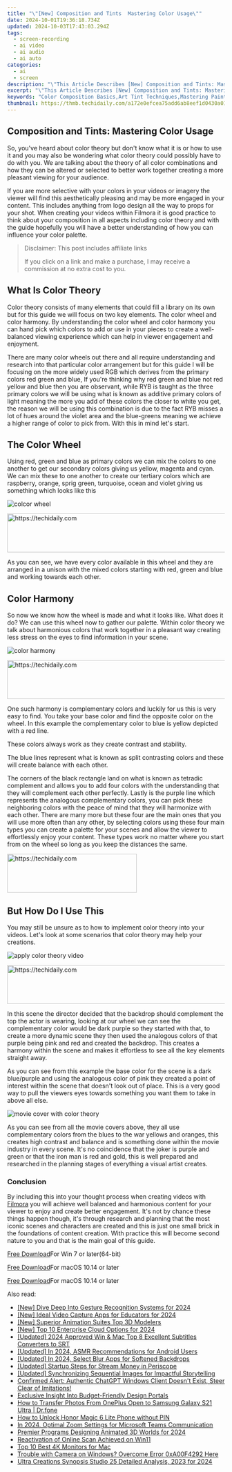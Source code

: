 ```yaml
---
title: "\"[New] Composition and Tints  Mastering Color Usage\""
date: 2024-10-01T19:36:18.734Z
updated: 2024-10-03T17:43:03.294Z
tags: 
  - screen-recording
  - ai video
  - ai audio
  - ai auto
categories: 
  - ai
  - screen
description: "\"This Article Describes [New] Composition and Tints: Mastering Color Usage\""
excerpt: "\"This Article Describes [New] Composition and Tints: Mastering Color Usage\""
keywords: "Color Composition Basics,Art Tint Techniques,Mastering Painting Colors,Effective Color Mixing,Understanding Palette Balance,Key Principles in Color Usage,Expertise in Artistic Tints"
thumbnail: https://thmb.techidaily.com/a172e0efcea75add6ab8eef1d0430a010e6f31545b8fd2ecff1c5ec11c0e45ff.png
---
```


## Composition and Tints: Mastering Color Usage

So, you've heard about color theory but don't know what it is or how to use it and you may also be wondering what color theory could possibly have to do with you. We are talking about the theory of all color combinations and how they can be altered or selected to better work together creating a more pleasant viewing for your audience.

If you are more selective with your colors in your videos or imagery the viewer will find this aesthetically pleasing and may be more engaged in your content. This includes anything from logo design all the way to props for your shot. When creating your videos within Filmora it is good practice to think about your composition in all aspects including color theory and with the guide hopefully you will have a better understanding of how you can influence your color palette.

>  Disclaimer: This post includes affiliate links
>
>  If you click on a link and make a purchase, I may receive a commission at no extra cost to you.
>

## What Is Color Theory

Color theory consists of many elements that could fill a library on its own but for this guide we will focus on two key elements. The color wheel and color harmony. By understanding the color wheel and color harmony you can hand pick which colors to add or use in your pieces to create a well-balanced viewing experience which can help in viewer engagement and enjoyment.

There are many color wheels out there and all require understanding and research into that particular color arrangement but for this guide I will be focusing on the more widely used RGB which derives from the primary colors red green and blue, If you're thinking why red green and blue not red yellow and blue then you are observant, while RYB is taught as the three primary colors we will be using what is known as additive primary colors of light meaning the more you add of these colors the closer to white you get, the reason we will be using this combination is due to the fact RYB misses a lot of hues around the violet area and the blue-greens meaning we achieve a higher range of color to pick from. With this in mind let's start.

## The Color Wheel

Using red, green and blue as primary colors we can mix the colors to one another to get our secondary colors giving us yellow, magenta and cyan. We can mix these to one another to create our tertiary colors which are raspberry, orange, sprig green, turquoise, ocean and violet giving us something which looks like this

![colcor wheel](https://images.wondershare.com/filmora/article-images/2024/color-wheel.jpg)

<!-- affiliate ads begin -->
<a href="https://aligracehair.sjv.io/c/5597632/1896510/19272" target="_top" id="1896510">
  <img src="//a.impactradius-go.com/display-ad/19272-1896510" border="0" alt="https://techidaily.com" width="728" height="90"/>
</a>
<img height="0" width="0" src="https://aligracehair.sjv.io/i/5597632/1896510/19272" style="position:absolute;visibility:hidden;" border="0" />
<!-- affiliate ads end -->

As you can see, we have every color available in this wheel and they are arranged in a unison with the mixed colors starting with red, green and blue and working towards each other.

## Color Harmony

So now we know how the wheel is made and what it looks like. What does it do? We can use this wheel now to gather our palette. Within color theory we talk about harmonious colors that work together in a pleasant way creating less stress on the eyes to find information in your scene.

![color harmony](https://images.wondershare.com/filmora/article-images/2022/08/color-harmony.jpg)

<!-- affiliate ads begin -->
<a href="https://aligracehair.sjv.io/c/5597632/1997662/19272" target="_top" id="1997662">
  <img src="//a.impactradius-go.com/display-ad/19272-1997662" border="0" alt="https://techidaily.com" width="728" height="90"/>
</a>
<img height="0" width="0" src="https://aligracehair.sjv.io/i/5597632/1997662/19272" style="position:absolute;visibility:hidden;" border="0" />
<!-- affiliate ads end -->

One such harmony is complementary colors and luckily for us this is very easy to find. You take your base color and find the opposite color on the wheel. In this example the complementary color to blue is yellow depicted with a red line.

These colors always work as they create contrast and stability.

The blue lines represent what is known as split contrasting colors and these will create balance with each other.

The corners of the black rectangle land on what is known as tetradic complement and allows you to add four colors with the understanding that they will complement each other perfectly. Lastly is the purple line which represents the analogous complementary colors, you can pick these neighboring colors with the peace of mind that they will harmonize with each other. There are many more but these four are the main ones that you will use more often than any other, by selecting colors using these four main types you can create a palette for your scenes and allow the viewer to effortlessly enjoy your content. These types work no matter where you start from on the wheel so long as you keep the distances the same.

<!-- affiliate ads begin -->
<a href="https://aligracehair.sjv.io/c/5597632/1997630/19272" target="_top" id="1997630">
  <img src="//a.impactradius-go.com/display-ad/19272-1997630" border="0" alt="https://techidaily.com" width="300" height="90"/>
</a>
<img height="0" width="0" src="https://aligracehair.sjv.io/i/5597632/1997630/19272" style="position:absolute;visibility:hidden;" border="0" />
<!-- affiliate ads end -->

## But How Do I Use This

You may still be unsure as to how to implement color theory into your videos. Let's look at some scenarios that color theory may help your creations.

![apply color theory video](https://images.wondershare.com/filmora/article-images/2022/08/apply-color-theory-video.jpg)

<!-- affiliate ads begin -->
<a href="https://ursime.pxf.io/c/5597632/2136536/16384" target="_top" id="2136536">
  <img src="//a.impactradius-go.com/display-ad/16384-2136536" border="0" alt="https://techidaily.com" width="728" height="90"/>
</a>
<img height="0" width="0" src="https://ursime.pxf.io/i/5597632/2136536/16384" style="position:absolute;visibility:hidden;" border="0" />
<!-- affiliate ads end -->

In this scene the director decided that the backdrop should complement the top the actor is wearing, looking at our wheel we can see the complementary color would be dark purple so they started with that, to create a more dynamic scene they then used the analogous colors of that purple being pink and red and created the backdrop. This creates a harmony within the scene and makes it effortless to see all the key elements straight away.

As you can see from this example the base color for the scene is a dark blue/purple and using the analogous color of pink they created a point of interest within the scene that doesn't look out of place. This is a very good way to pull the viewers eyes towards something you want them to take in above all else.

![movie cover with color theory](https://images.wondershare.com/filmora/article-images/2022/08/movie-cover-with-color-theory.jpg)

As you can see from all the movie covers above, they all use complementary colors from the blues to the war yellows and oranges, this creates high contrast and balance and is something done within the movie industry in every scene. It's no coincidence that the joker is purple and green or that the iron man is red and gold, this is well prepared and researched in the planning stages of everything a visual artist creates.

### Conclusion

By including this into your thought process when creating videos with [Filmora](https://tools.techidaily.com/wondershare/filmora/download/) you will achieve well balanced and harmonious content for your viewer to enjoy and create better engagement. It's not by chance these things happen though, it's through research and planning that the most iconic scenes and characters are created and this is just one small brick in the foundations of content creation. With practice this will become second nature to you and that is the main goal of this guide.

[Free Download](https://tools.techidaily.com/wondershare/filmora/download/)For Win 7 or later(64-bit)

[Free Download](https://tools.techidaily.com/wondershare/filmora/download/)For macOS 10.14 or later

[Free Download](https://tools.techidaily.com/wondershare/filmora/download/)For macOS 10.14 or later

<ins class="adsbygoogle"
     style="display:block"
     data-ad-format="autorelaxed"
     data-ad-client="ca-pub-7571918770474297"
     data-ad-slot="1223367746"></ins>

<ins class="adsbygoogle"
     style="display:block"
     data-ad-format="autorelaxed"
     data-ad-client="ca-pub-7571918770474297"
     data-ad-slot="1223367746"></ins>



<ins class="adsbygoogle"
     style="display:block"
     data-ad-client="ca-pub-7571918770474297"
     data-ad-slot="8358498916"
     data-ad-format="auto"
     data-full-width-responsive="true"></ins>


<span class="atpl-alsoreadstyle">Also read:</span>
<div><ul>
<li><a href="https://fox-helps.techidaily.com/new-dive-deep-into-gesture-recognition-systems-for-2024/"><u>[New] Dive Deep Into Gesture Recognition Systems for 2024</u></a></li>
<li><a href="https://remote-screen-capture.techidaily.com/new-ideal-video-capture-apps-for-educators-for-2024/"><u>[New] Ideal Video Capture Apps for Educators for 2024</u></a></li>
<li><a href="https://fox-cloud.techidaily.com/new-superior-animation-suites-top-3d-modelers/"><u>[New] Superior Animation Suites Top 3D Modelers</u></a></li>
<li><a href="https://fox-cloud.techidaily.com/new-top-10-enterprise-cloud-options-for-2024/"><u>[New] Top 10 Enterprise Cloud Options for 2024</u></a></li>
<li><a href="https://fox-cloud.techidaily.com/updated-2024-approved-win-and-mac-top-8-excellent-subtitles-converters-to-srt/"><u>[Updated] 2024 Approved Win & Mac Top 8 Excellent Subtitles Converters to SRT</u></a></li>
<li><a href="https://youtube-docs.techidaily.com/ed-in-2024-asmr-recommendations-for-android-users/"><u>[Updated] In 2024, ASMR Recommendations for Android Users</u></a></li>
<li><a href="https://fox-cloud.techidaily.com/updated-in-2024-select-blur-apps-for-softened-backdrops/"><u>[Updated] In 2024, Select Blur Apps for Softened Backdrops</u></a></li>
<li><a href="https://fox-cloud.techidaily.com/updated-startup-steps-for-stream-money-in-periscope/"><u>[Updated] Startup Steps for Stream Money in Periscope</u></a></li>
<li><a href="https://some-skills.techidaily.com/updated-synchronizing-sequential-images-for-impactful-storytelling/"><u>[Updated] Synchronizing Sequential Images for Impactful Storytelling</u></a></li>
<li><a href="https://tech-revival.techidaily.com/1722159266413-confirmed-alert-authentic-chatgpt-windows-client-doesnt-exist-steer-clear-of-imitations/"><u>Confirmed Alert: Authentic ChatGPT Windows Client Doesn't Exist, Steer Clear of Imitations!</u></a></li>
<li><a href="https://fox-cloud.techidaily.com/exclusive-insight-into-budget-friendly-design-portals/"><u>Exclusive Insight Into Budget-Friendly Design Portals</u></a></li>
<li><a href="https://android-transfer.techidaily.com/how-to-transfer-photos-from-oneplus-open-to-samsung-galaxy-s21-ultra-drfone-by-drfone-transfer-from-android-transfer-from-android/"><u>How to Transfer Photos From OnePlus Open to Samsung Galaxy S21 Ultra | Dr.fone</u></a></li>
<li><a href="https://unlock-android.techidaily.com/how-to-unlock-honor-magic-6-lite-phone-without-pin-by-drfone-android/"><u>How to Unlock Honor Magic 6 Lite Phone without PIN</u></a></li>
<li><a href="https://fox-cloud.techidaily.com/in-2024-optimal-zoom-settings-for-microsoft-teams-communication/"><u>In 2024, Optimal Zoom Settings for Microsoft Teams Communication</u></a></li>
<li><a href="https://fox-cloud.techidaily.com/premier-programs-designing-animated-3d-worlds-for-2024/"><u>Premier Programs Designing Animated 3D Worlds for 2024</u></a></li>
<li><a href="https://printer-issues.techidaily.com/reactivation-of-online-scan-achieved-on-win11/"><u>Reactivation of Online Scan Achieved on Win11</u></a></li>
<li><a href="https://fox-cloud.techidaily.com/top-10-best-4k-monitors-for-mac/"><u>Top 10 Best 4K Monitors for Mac</u></a></li>
<li><a href="https://common-error.techidaily.com/trouble-with-camera-on-windows-overcome-error-0xa00f4292-here/"><u>Trouble with Camera on Windows? Overcome Error 0xA00F4292 Here</u></a></li>
<li><a href="https://fox-http.techidaily.com/ultra-creations-synopsis-studio-25-detailed-analysis-2023-for-2024/"><u>Ultra Creations Synopsis Studio 25 Detailed Analysis, 2023 for 2024</u></a></li>
</ul></div>

